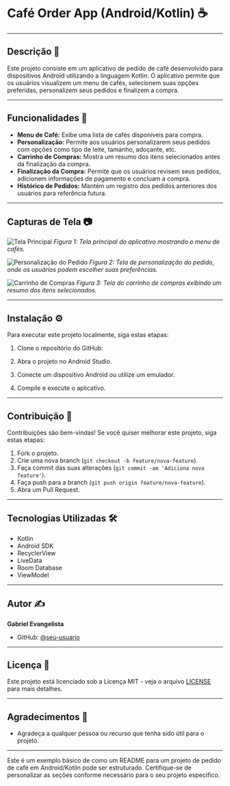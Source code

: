 # Café Order App (Android/Kotlin) ☕

---

## Descrição 📱

Este projeto consiste em um aplicativo de pedido de café desenvolvido para dispositivos Android utilizando a linguagem Kotlin. O aplicativo permite que os usuários visualizem um menu de cafés, selecionem suas opções preferidas, personalizem seus pedidos e finalizem a compra.

---

## Funcionalidades 🚀

- **Menu de Café:** Exibe uma lista de cafés disponíveis para compra.
- **Personalização:** Permite aos usuários personalizarem seus pedidos com opções como tipo de leite, tamanho, adoçante, etc.
- **Carrinho de Compras:** Mostra um resumo dos itens selecionados antes da finalização da compra.
- **Finalização da Compra:** Permite que os usuários revisem seus pedidos, adicionem informações de pagamento e concluam a compra.
- **Histórico de Pedidos:** Mantém um registro dos pedidos anteriores dos usuários para referência futura.

---

## Capturas de Tela 📷

![Tela Principal](screenshots/main_screen.png)
*Figura 1: Tela principal do aplicativo mostrando o menu de cafés.*

![Personalização do Pedido](screenshots/customize_screen.png)
*Figura 2: Tela de personalização do pedido, onde os usuários podem escolher suas preferências.*

![Carrinho de Compras](screenshots/cart_screen.png)
*Figura 3: Tela do carrinho de compras exibindo um resumo dos itens selecionados.*

---

## Instalação ⚙️

Para executar este projeto localmente, siga estas etapas:

1. Clone o repositório do GitHub:

2. Abra o projeto no Android Studio.
3. Conecte um dispositivo Android ou utilize um emulador.
4. Compile e execute o aplicativo.

---

## Contribuição 🤝

Contribuições são bem-vindas! Se você quiser melhorar este projeto, siga estas etapas:

1. Fork o projeto.
2. Crie uma nova branch (`git checkout -b feature/nova-feature`).
3. Faça commit das suas alterações (`git commit -am 'Adiciona nova feature'`).
4. Faça push para a branch (`git push origin feature/nova-feature`).
5. Abra um Pull Request.

---

## Tecnologias Utilizadas 🛠️

- Kotlin
- Android SDK
- RecyclerView
- LiveData
- Room Database
- ViewModel

---

## Autor ✍️

**Gabriel Evangelista**

- GitHub: [@seu-usuario](https://github.com/gabrielevanger)

---

## Licença 📄

Este projeto está licenciado sob a Licença MIT - veja o arquivo [LICENSE](LICENSE) para mais detalhes.

---

## Agradecimentos 🙏

- Agradeça a qualquer pessoa ou recurso que tenha sido útil para o projeto.

---

Este é um exemplo básico de como um README para um projeto de pedido de café em Android/Kotlin pode ser estruturado. Certifique-se de personalizar as seções conforme necessário para o seu projeto específico.

